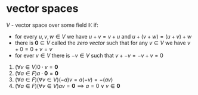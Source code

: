 # vector spaces

$V$ - vector space over some field $\mathbb{K}$ if:

- for every $u, v, w \in V$ we have $u + v = v + u$ and $u + (v + w) = (u + v) + w$
- there is $\mathbf{0} \in V$ called the _zero vector_ such that for any $v \in V$ we have $v + 0 = 0 + v = v$
- for ever $v \in V$ there is $−v \in V$ such that $v + −v = −v + v = 0$

1. $(\forall v \in V) 0 \cdot v = \mathbf{0}$
2. $(\forall a \in F) a \cdot \mathbf{0} = \mathbf{0}$
3. $(\forall a \in F)(\forall v \in V) (-a)v = a(-v) = -(av)$
4. $(\forall a \in F)(\forall v \in V) av = \mathbf{0} \implies a = 0 \lor v \in \mathbf{0}$

